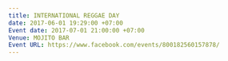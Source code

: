 ```yaml
---
title: INTERNATIONAL REGGAE DAY
date: 2017-06-01 19:29:00 +07:00
Event date: 2017-07-01 21:00:00 +07:00
Venue: MOJITO BAR
Event URL: https://www.facebook.com/events/800182560157878/
---
```


